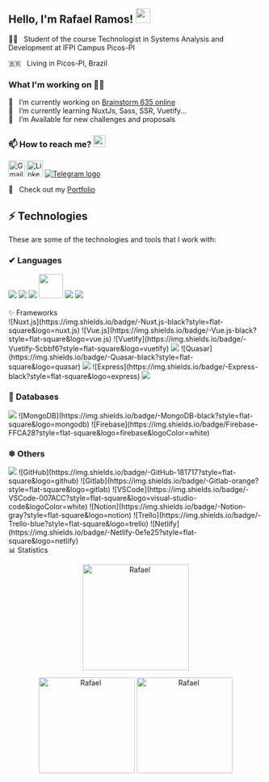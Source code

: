 ## Hello, I'm Rafael Ramos! <img src="https://github.com/TheDudeThatCode/TheDudeThatCode/blob/master/Assets/Hi.gif" width="29px">

🧑‍🏫  &nbsp; Student of the course Technologist in Systems Analysis and Development at IFPI Campus Picos-PI<br>

🇧🇷  &nbsp; Living in Picos-PI, Brazil

### What I'm working on 👨‍💻
🔭  &nbsp; I’m currently working on [Brainstorm 635 online](https://app-brainstorming.web.app/) <br>
💬  &nbsp; I’m currently learning NuxtJs, Sass, SSR, Vuetify... <br>
🌱  &nbsp; I’m Available for new challenges and proposals <br>

### 📫 How to reach me? <img src="https://github.com/TheDudeThatCode/TheDudeThatCode/blob/master/Assets/Earth.gif" width="24px">
[<img src="https://github.com/TheDudeThatCode/TheDudeThatCode/blob/master/Assets/Gmail.svg" alt="Gmail logo" height="32">](mailto:rafaelramos64@protonmail.com)
[<img src="https://github.com/TheDudeThatCode/TheDudeThatCode/blob/master/Assets/Linkedin.svg" alt="Linkedin Logo" width="32">](https://www.linkedin.com/in/rafael-ramos64/) 
[<img src="https://img.icons8.com/color/35/000000/telegram-app--v5.png" alt="Telegram logo" >](https://t.me/RamosMaster)

🚀 &nbsp; Check out my [Portfolio](https://rafaelramos64.github.io/) <br>


## ⚡ Technologies

These are some of the technologies and tools that I work with:

### ✔ Languages
<div> 
 <img src="https://img.icons8.com/color/48/000000/html-5--v1.png"/> <img src="https://img.icons8.com/color/48/000000/css3.png"/>
 <img src="https://img.icons8.com/color/48/000000/javascript--v1.png"/>
  <img src="https://user-images.githubusercontent.com/83739628/147862737-33f8ebf8-4d9e-4da6-93d8-9db063a0fe3f.png" width="48px"> 
 <img src="https://img.icons8.com/color/48/000000/python--v1.png"/> <img src="https://img.icons8.com/color/48/000000/selenium-test-automation.png"/>  
</div><br/

### ✨ Frameworks
<div>
![Nuxt.js](https://img.shields.io/badge/-Nuxt.js-black?style=flat-square&logo=nuxt.js)
![Vue.js](https://img.shields.io/badge/-Vue.js-black?style=flat-square&logo=vue.js)
![Vuetify](https://img.shields.io/badge/-Vuetify-5cbbf6?style=flat-square&logo=vuetify)
 <img src="https://img.icons8.com/color/48/000000/bootstrap.png"/>
![Quasar](https://img.shields.io/badge/-Quasar-black?style=flat-square&logo=quasar)
<img src="https://img.icons8.com/fluency/48/000000/node-js.png"/>
![Express](https://img.shields.io/badge/-Express-black?style=flat-square&logo=express)
<img src="https://img.icons8.com/color/48/000000/sass.png"/>
</div>

### 🎲 Databases
<div>
<img src="https://img.icons8.com/fluency/48/000000/mysql-logo.png"/>
![MongoDB](https://img.shields.io/badge/-MongoDB-black?style=flat-square&logo=mongodb)
![Firebase](https://img.shields.io/badge/Firebase-FFCA28?style=flat-square&logo=firebase&logoColor=white)
</div>

### ❄ Others
<div>
<img src="https://img.icons8.com/color/48/000000/git.png"/>
![GitHub](https://img.shields.io/badge/-GitHub-181717?style=flat-square&logo=github)
![Gitlab](https://img.shields.io/badge/-Gitlab-orange?style=flat-square&logo=gitlab)
![VSCode](https://img.shields.io/badge/-VSCode-007ACC?style=flat-square&logo=visual-studio-code&logoColor=white)
![Notion](https://img.shields.io/badge/-Notion-gray?style=flat-square&logo=notion)
![Trello](https://img.shields.io/badge/-Trello-blue?style=flat-square&logo=trello)
![Netlify](https://img.shields.io/badge/-Netlify-0e1e25?style=flat-square&logo=netlify)
</div



<h2 align="left">📊 Statistics</h2><br/>
<div>
  <p align="center"><img height="210rem" src="https://github-readme-streak-stats.herokuapp.com?user=rafaelramos64&theme=synthwave&date_format=M%20j%5B%2C%20Y%5D" alt="Rafael" />   </p>
  <p align="center">
    <img height="190em" src="https://github-readme-stats.vercel.app/api?username=rafaelramos64&show_icons=true&text_color=E5289E&title_color=9645F4&bg_color=181925&icon_color=9645F4" alt="Rafael" />
    <img height="190em" src="https://github-readme-stats.vercel.app/api/top-langs/?username=rafaelramos64&&langs_count=8&layout=compact&text_color=E5289E&title_color=9645F4&bg_color=181925&icon_color=E5289E" alt="Rafael" />
  </p>
</div>
